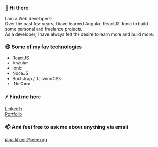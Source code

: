 ### 👋 Hi there 

<!--
**JanaKhanji/JanaKhanji** is a ✨ _special_ ✨ repository because its `README.md` (this file) appears on your GitHub profile.

Here are some ideas to get you started:

- 🔭 I’m currently working on ...
- 🌱 I’m currently learning ...
- 👯 I’m looking to collaborate on ...
- 🤔 I’m looking for help with ...
- 💬 Ask me about ...
- 📫 How to reach me: ...
- 😄 Pronouns: ...
- ⚡ Fun fact: ...
-->
I am a Web developer✨
<br />
Over the past few years, I have learned Angular, ReactJS, Ionic to build some personal and freelance projects.
<br />
As a developer, I have always felt the desire to learn more and build more.

### 😄 Some of my fav technologies
- ReactJS
- Angular
- Ionic
- NodeJS
- Bootstrap / TailwindCSS
- .NetCore

### ⚡ Find me here
<a href="https://www.linkedin.com/in/jana-khanji/" title="LinkedIn">LinkedIn</a>
<br />
<a href="https://janakhanji-portfolio.web.app/" title="Portfolio">Portfolio</a>

### 📫 And feel free to ask me about anything via email
<a href="mailto:janakhanji98@gmail.com" title="Mail">jana.khanji@ieee.org</a>
